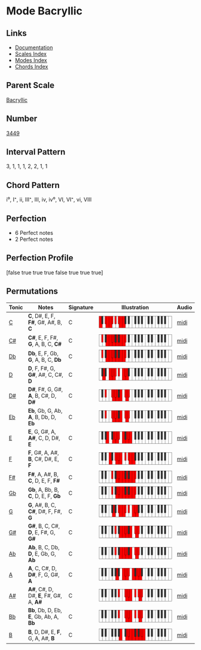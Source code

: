 # Mode Bacryllic

## Links

- [Documentation](index.md)
- [Scales Index](Scales.md)
- [Modes Index](Modes.md)
- [Chords Index](Chords.md)

## Parent Scale

[Bacryllic](ScaleBacryllic.md)

## Number

[3449](https://ianring.com/musictheory/scales/3449)

## Interval Pattern

3, 1, 1, 1, 2, 2, 1, 1

## Chord Pattern

i⁰, I⁺, ii, III⁺, III, iv, iv⁰, VI, VI⁺, vi, VIII

## Perfection

- 6 Perfect notes
- 2 Perfect notes

## Perfection Profile

[false true true true false true true true]

## Permutations

| Tonic | Notes | Signature | Illustration | Audio |
|-------|-------|-----------|--------------|-------|
| [C](ModeCNaturalBacryllic.md) | **C**, D#, E, F, **F#**, G#, A#, B, **C** | C | ![CNaturalBacryllic](ModeCNaturalBacryllic.png) | [midi](https://github.com/edipermadi/music/blob/main/docs/ModeCNaturalBacryllic.mid?raw=true) |
| [C#](ModeCSharpBacryllic.md) | **C#**, E, F, F#, **G**, A, B, C, **C#** | C | ![CSharpBacryllic](ModeCSharpBacryllic.png) | [midi](https://github.com/edipermadi/music/blob/main/docs/ModeCSharpBacryllic.mid?raw=true) |
| [Db](ModeDFlatBacryllic.md) | **Db**, E, F, Gb, **G**, A, B, C, **Db** | C | ![DFlatBacryllic](ModeDFlatBacryllic.png) | [midi](https://github.com/edipermadi/music/blob/main/docs/ModeDFlatBacryllic.mid?raw=true) |
| [D](ModeDNaturalBacryllic.md) | **D**, F, F#, G, **G#**, A#, C, C#, **D** | C | ![DNaturalBacryllic](ModeDNaturalBacryllic.png) | [midi](https://github.com/edipermadi/music/blob/main/docs/ModeDNaturalBacryllic.mid?raw=true) |
| [D#](ModeDSharpBacryllic.md) | **D#**, F#, G, G#, **A**, B, C#, D, **D#** | C | ![DSharpBacryllic](ModeDSharpBacryllic.png) | [midi](https://github.com/edipermadi/music/blob/main/docs/ModeDSharpBacryllic.mid?raw=true) |
| [Eb](ModeEFlatBacryllic.md) | **Eb**, Gb, G, Ab, **A**, B, Db, D, **Eb** | C | ![EFlatBacryllic](ModeEFlatBacryllic.png) | [midi](https://github.com/edipermadi/music/blob/main/docs/ModeEFlatBacryllic.mid?raw=true) |
| [E](ModeENaturalBacryllic.md) | **E**, G, G#, A, **A#**, C, D, D#, **E** | C | ![ENaturalBacryllic](ModeENaturalBacryllic.png) | [midi](https://github.com/edipermadi/music/blob/main/docs/ModeENaturalBacryllic.mid?raw=true) |
| [F](ModeFNaturalBacryllic.md) | **F**, G#, A, A#, **B**, C#, D#, E, **F** | C | ![FNaturalBacryllic](ModeFNaturalBacryllic.png) | [midi](https://github.com/edipermadi/music/blob/main/docs/ModeFNaturalBacryllic.mid?raw=true) |
| [F#](ModeFSharpBacryllic.md) | **F#**, A, A#, B, **C**, D, E, F, **F#** | C | ![FSharpBacryllic](ModeFSharpBacryllic.png) | [midi](https://github.com/edipermadi/music/blob/main/docs/ModeFSharpBacryllic.mid?raw=true) |
| [Gb](ModeGFlatBacryllic.md) | **Gb**, A, Bb, B, **C**, D, E, F, **Gb** | C | ![GFlatBacryllic](ModeGFlatBacryllic.png) | [midi](https://github.com/edipermadi/music/blob/main/docs/ModeGFlatBacryllic.mid?raw=true) |
| [G](ModeGNaturalBacryllic.md) | **G**, A#, B, C, **C#**, D#, F, F#, **G** | C | ![GNaturalBacryllic](ModeGNaturalBacryllic.png) | [midi](https://github.com/edipermadi/music/blob/main/docs/ModeGNaturalBacryllic.mid?raw=true) |
| [G#](ModeGSharpBacryllic.md) | **G#**, B, C, C#, **D**, E, F#, G, **G#** | C | ![GSharpBacryllic](ModeGSharpBacryllic.png) | [midi](https://github.com/edipermadi/music/blob/main/docs/ModeGSharpBacryllic.mid?raw=true) |
| [Ab](ModeAFlatBacryllic.md) | **Ab**, B, C, Db, **D**, E, Gb, G, **Ab** | C | ![AFlatBacryllic](ModeAFlatBacryllic.png) | [midi](https://github.com/edipermadi/music/blob/main/docs/ModeAFlatBacryllic.mid?raw=true) |
| [A](ModeANaturalBacryllic.md) | **A**, C, C#, D, **D#**, F, G, G#, **A** | C | ![ANaturalBacryllic](ModeANaturalBacryllic.png) | [midi](https://github.com/edipermadi/music/blob/main/docs/ModeANaturalBacryllic.mid?raw=true) |
| [A#](ModeASharpBacryllic.md) | **A#**, C#, D, D#, **E**, F#, G#, A, **A#** | C | ![ASharpBacryllic](ModeASharpBacryllic.png) | [midi](https://github.com/edipermadi/music/blob/main/docs/ModeASharpBacryllic.mid?raw=true) |
| [Bb](ModeBFlatBacryllic.md) | **Bb**, Db, D, Eb, **E**, Gb, Ab, A, **Bb** | C | ![BFlatBacryllic](ModeBFlatBacryllic.png) | [midi](https://github.com/edipermadi/music/blob/main/docs/ModeBFlatBacryllic.mid?raw=true) |
| [B](ModeBNaturalBacryllic.md) | **B**, D, D#, E, **F**, G, A, A#, **B** | C | ![BNaturalBacryllic](ModeBNaturalBacryllic.png) | [midi](https://github.com/edipermadi/music/blob/main/docs/ModeBNaturalBacryllic.mid?raw=true) |
